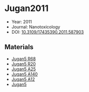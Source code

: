<a name="article" />

# Jugan2011

* Year: 2011
* Journal: Nanotoxicology
* DOI: <a href="https://doi.org/10.3109/17435390.2011.587903">10.3109/17435390.2011.587903</a>

## Materials
* [Jugan5 R68](nanowiki104.md)
* [Jugan5 R20](nanowiki105.md)
* [Jugan5 A25](nanowiki102.md)
* [Jugan5 A140](nanowiki103.md)
* [Jugan5 A12](nanowiki101.md)
* [Jugan5](nanowiki13.md)
